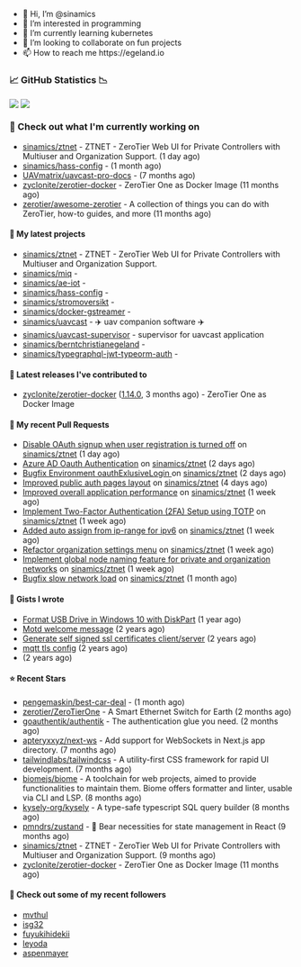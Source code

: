 <p align="center">
  <ul>
    <li>👋 Hi, I’m @sinamics</li>
    <li>👀 I’m interested in programming</li>
    <li>🌱 I’m currently learning kubernetes</li>
    <li>💞️ I’m looking to collaborate on fun projects</li>
    <li>📫 How to reach me https://egeland.io</li>
  </ul>
</p>

### 📈 GitHub Statistics 📉
<img align="center" src="https://githubreadme.egeland.io/?username=sinamics&show_icons=true&theme=ayu-mirage" />
<img align="center" src="https://githubreadme.egeland.io/top-langs/?username=sinamics&theme=ayu-mirage&layout=compact" />

### 👷 Check out what I'm currently working on

- [sinamics/ztnet](https://github.com/sinamics/ztnet) - ZTNET - ZeroTier Web UI for Private Controllers with Multiuser and Organization Support. (1 day ago)
- [sinamics/hass-config](https://github.com/sinamics/hass-config) -  (1 month ago)
- [UAVmatrix/uavcast-pro-docs](https://github.com/UAVmatrix/uavcast-pro-docs) -  (7 months ago)
- [zyclonite/zerotier-docker](https://github.com/zyclonite/zerotier-docker) - ZeroTier One as Docker Image (11 months ago)
- [zerotier/awesome-zerotier](https://github.com/zerotier/awesome-zerotier) - A collection of things you can do with ZeroTier, how-to guides, and more (11 months ago)

#### 🌱 My latest projects

- [sinamics/ztnet](https://github.com/sinamics/ztnet) - ZTNET - ZeroTier Web UI for Private Controllers with Multiuser and Organization Support.
- [sinamics/miq](https://github.com/sinamics/miq) - 
- [sinamics/ae-iot](https://github.com/sinamics/ae-iot) - 
- [sinamics/hass-config](https://github.com/sinamics/hass-config) - 
- [sinamics/stromoversikt](https://github.com/sinamics/stromoversikt) - 
- [sinamics/docker-gstreamer](https://github.com/sinamics/docker-gstreamer) - 
- [sinamics/uavcast](https://github.com/sinamics/uavcast) - ✈️ uav companion software ✈️
- [sinamics/uavcast-supervisor](https://github.com/sinamics/uavcast-supervisor) - supervisor for uavcast application
- [sinamics/berntchristianegeland](https://github.com/sinamics/berntchristianegeland) - 
- [sinamics/typegraphql-jwt-typeorm-auth](https://github.com/sinamics/typegraphql-jwt-typeorm-auth) - 

#### 🔭 Latest releases I've contributed to

- [zyclonite/zerotier-docker](https://github.com/zyclonite/zerotier-docker) ([1.14.0](https://github.com/zyclonite/zerotier-docker/releases/tag/1.14.0), 3 months ago) - ZeroTier One as Docker Image

#### 🔨 My recent Pull Requests

- [Disable OAuth signup when user registration is turned off](https://github.com/sinamics/ztnet/pull/484) on [sinamics/ztnet](https://github.com/sinamics/ztnet) (1 day ago)
- [Azure AD Oauth Authentication](https://github.com/sinamics/ztnet/pull/483) on [sinamics/ztnet](https://github.com/sinamics/ztnet) (2 days ago)
- [Bugfix Environment oauthExlusiveLogin ](https://github.com/sinamics/ztnet/pull/481) on [sinamics/ztnet](https://github.com/sinamics/ztnet) (2 days ago)
- [Improved public auth pages layout](https://github.com/sinamics/ztnet/pull/479) on [sinamics/ztnet](https://github.com/sinamics/ztnet) (4 days ago)
- [Improved overall application performance](https://github.com/sinamics/ztnet/pull/474) on [sinamics/ztnet](https://github.com/sinamics/ztnet) (1 week ago)
- [Implement Two-Factor Authentication (2FA) Setup using TOTP](https://github.com/sinamics/ztnet/pull/473) on [sinamics/ztnet](https://github.com/sinamics/ztnet) (1 week ago)
- [Added auto assign from ip-range for ipv6](https://github.com/sinamics/ztnet/pull/471) on [sinamics/ztnet](https://github.com/sinamics/ztnet) (1 week ago)
- [Refactor organization settings menu](https://github.com/sinamics/ztnet/pull/468) on [sinamics/ztnet](https://github.com/sinamics/ztnet) (1 week ago)
- [Implement global node naming feature for private and organization networks](https://github.com/sinamics/ztnet/pull/467) on [sinamics/ztnet](https://github.com/sinamics/ztnet) (1 week ago)
- [Bugfix slow network load](https://github.com/sinamics/ztnet/pull/461) on [sinamics/ztnet](https://github.com/sinamics/ztnet) (1 month ago)

#### 📓 Gists I wrote

- [Format USB Drive in Windows 10 with DiskPart](https://gist.github.com/8aa001b3dbe040e07917665b6a8f59c4) (1 year ago)
- [Motd welcome message](https://gist.github.com/d1f96f39b797ccb2eba6e8bd539510bc) (2 years ago)
- [Generate self signed ssl certificates client/server](https://gist.github.com/4ecdb293851b7018a715f4186ffa1e79) (2 years ago)
- [mqtt tls config](https://gist.github.com/20d325a3d7d8d9db4c657737f93aac99) (2 years ago)
- [](https://gist.github.com/2dce8bf46e2de3f3fb642bc342d9f5a2) (2 years ago)

#### ⭐ Recent Stars

- [pengemaskin/best-car-deal](https://github.com/pengemaskin/best-car-deal) -  (1 month ago)
- [zerotier/ZeroTierOne](https://github.com/zerotier/ZeroTierOne) - A Smart Ethernet Switch for Earth (2 months ago)
- [goauthentik/authentik](https://github.com/goauthentik/authentik) - The authentication glue you need. (2 months ago)
- [apteryxxyz/next-ws](https://github.com/apteryxxyz/next-ws) - Add support for WebSockets in Next.js app directory. (7 months ago)
- [tailwindlabs/tailwindcss](https://github.com/tailwindlabs/tailwindcss) - A utility-first CSS framework for rapid UI development. (7 months ago)
- [biomejs/biome](https://github.com/biomejs/biome) - A toolchain for web projects, aimed to provide functionalities to maintain them. Biome offers formatter and linter, usable via CLI and LSP. (8 months ago)
- [kysely-org/kysely](https://github.com/kysely-org/kysely) - A type-safe typescript SQL query builder (8 months ago)
- [pmndrs/zustand](https://github.com/pmndrs/zustand) - 🐻 Bear necessities for state management in React (9 months ago)
- [sinamics/ztnet](https://github.com/sinamics/ztnet) - ZTNET - ZeroTier Web UI for Private Controllers with Multiuser and Organization Support. (9 months ago)
- [zyclonite/zerotier-docker](https://github.com/zyclonite/zerotier-docker) - ZeroTier One as Docker Image (11 months ago)

#### 👯 Check out some of my recent followers

- [mvthul](https://github.com/mvthul)
- [isg32](https://github.com/isg32)
- [fuyukihidekii](https://github.com/fuyukihidekii)
- [leyoda](https://github.com/leyoda)
- [aspenmayer](https://github.com/aspenmayer)
